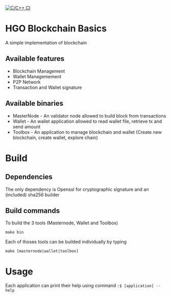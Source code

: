 [![C/C++ CI](https://github.com/Zerocondor/HGO/actions/workflows/c-cpp.yml/badge.svg)](https://github.com/Zerocondor/HGO/actions/workflows/c-cpp.yml)
# HGO Blockchain Basics

A simple implementation of blockchain

## Available features
* Blockchain Management
* Wallet Managemement
* P2P Network
* Transaction and Wallet signature

## Available binaries
* MasterNode - An validator node allowed to build block from transactions
* Wallet - An wallet application allowed to read wallet file, retrieve tx and send amount
* Toolbox - An application to manage blockchain and wallet (Create new blockchain, create wallet, explore chain)

# Build
## Dependencies
The only dependency is Openssl for cryptographic signature and an (included) sha256 builder

## Build commands
To build the 3 tools (Masternode, Wallet and Toolbox)

`make bin`

Each of thoses tools can be builded individually by typing 

`make [masternode|wallet|toolbox]`

# Usage
Each application can print their help using command `:$ [application] --help`
